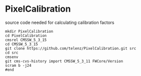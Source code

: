 PixelCalibration
================

source code needed for calculating calibration factors

	mkdir PixelCalibration
	cd PixelCalibration
	cmsrel CMSSW_5_3_15
	cd CMSSW_5_3_15
	git clone https://github.com/telenz/PixelCalibration.git src
	cd src
	cmsenv
	git cms-cvs-history import CMSSW_5_3_11 FWCore/Version
	scram b -j24
	#end